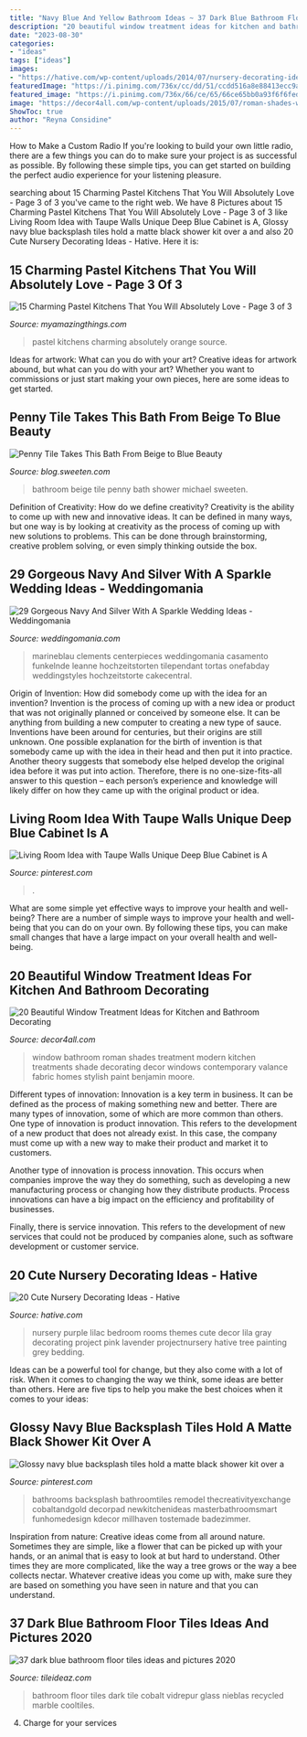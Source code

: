 ```yaml
---
title: "Navy Blue And Yellow Bathroom Ideas ~ 37 Dark Blue Bathroom Floor Tiles Ideas And Pictures 2020"
description: "20 beautiful window treatment ideas for kitchen and bathroom decorating"
date: "2023-08-30"
categories:
- "ideas"
tags: ["ideas"]
images:
- "https://hative.com/wp-content/uploads/2014/07/nursery-decorating-ideas/18-purple-baby-girl-nursery.jpg"
featuredImage: "https://i.pinimg.com/736x/cc/dd/51/ccdd516a8e88413ecc9ac3a75ae9087d.jpg"
featured_image: "https://i.pinimg.com/736x/66/ce/65/66ce65bb0a93f6f6fed9327c168edbdb.jpg"
image: "https://decor4all.com/wp-content/uploads/2015/07/roman-shades-window-treatment-ideas-for-bathroom-decorating-1.jpg"
ShowToc: true
author: "Reyna Considine"
---
```



How to Make a Custom Radio
If you're looking to build your own little radio, there are a few things you can do to make sure your project is as successful as possible. By following these simple tips, you can get started on building the perfect audio experience for your listening pleasure.

	

		
searching about 15 Charming Pastel Kitchens That You Will Absolutely Love - Page 3 of 3 you've came to the right web. We have 8 Pictures about 15 Charming Pastel Kitchens That You Will Absolutely Love - Page 3 of 3 like Living Room Idea with Taupe Walls Unique Deep Blue Cabinet is A, Glossy navy blue backsplash tiles hold a matte black shower kit over a and also 20 Cute Nursery Decorating Ideas - Hative. Here it is:
		
    
## 15 Charming Pastel Kitchens That You Will Absolutely Love - Page 3 Of 3

<img loading=lazy src="https://myamazingthings.com/wp-content/uploads/2017/03/orange-and-blue.jpg" onerror="this.onerror=null;this.src='https://tse4.mm.bing.net/th?id=OIP.Q_7EDhdYJixmzZNJGLL_SAHaJ3&amp;pid=15.1';" alt="15 Charming Pastel Kitchens That You Will Absolutely Love - Page 3 of 3">

_Source: myamazingthings.com_

>pastel kitchens charming absolutely orange source. 

	

Ideas for artwork: What can you do with your art?
Creative ideas for artwork abound, but what can you do with your art? Whether you want to commissions or just start making your own pieces, here are some ideas to get started.

    
## Penny Tile Takes This Bath From Beige To Blue Beauty

<img loading=lazy src="http://blog.sweeten.com/wp-content/uploads/2017/03/SWEETEN_Michael_Bathroom-01-723x1085.jpg" onerror="this.onerror=null;this.src='https://tse3.mm.bing.net/th?id=OIP.eFRhtSiJwqNEnHzdeFlp6AHaLH&amp;pid=15.1';" alt="Penny Tile Takes This Bath From Beige to Blue Beauty">

_Source: blog.sweeten.com_

>bathroom beige tile penny bath shower michael sweeten. 

	

Definition of Creativity: How do we define creativity?
Creativity is the ability to come up with new and innovative ideas. It can be defined in many ways, but one way is by looking at creativity as the process of coming up with new solutions to problems. This can be done through brainstorming, creative problem solving, or even simply thinking outside the box.

    
## 29 Gorgeous Navy And Silver With A Sparkle Wedding Ideas - Weddingomania

<img loading=lazy src="https://i.weddingomania.com/29-gorgeous-navy-and-silver-with-a-sparkle-wedding-inspirational-ideas-26-500x666.jpg" onerror="this.onerror=null;this.src='https://tse2.mm.bing.net/th?id=OIP.nlQJYkgIe38FzfaJXY8lzwHaJ3&amp;pid=15.1';" alt="29 Gorgeous Navy And Silver With A Sparkle Wedding Ideas - Weddingomania">

_Source: weddingomania.com_

>marineblau clements centerpieces weddingomania casamento funkelnde leanne hochzeitstorten tilependant tortas onefabday weddingstyles hochzeitstorte cakecentral. 

	

Origin of Invention: How did somebody come up with the idea for an invention?
Invention is the process of coming up with a new idea or product that was not originally planned or conceived by someone else. It can be anything from building a new computer to creating a new type of sauce. Inventions have been around for centuries, but their origins are still unknown. One possible explanation for the birth of invention is that somebody came up with the idea in their head and then put it into practice. Another theory suggests that somebody else helped develop the original idea before it was put into action. Therefore, there is no one-size-fits-all answer to this question – each person’s experience and knowledge will likely differ on how they came up with the original product or idea.

    
## Living Room Idea With Taupe Walls Unique Deep Blue Cabinet Is A

<img loading=lazy src="https://i.pinimg.com/736x/cc/dd/51/ccdd516a8e88413ecc9ac3a75ae9087d.jpg" onerror="this.onerror=null;this.src='https://tse2.mm.bing.net/th?id=OIP.qNJcD6wABe0uD1p3vxalLQHaNJ&amp;pid=15.1';" alt="Living Room Idea with Taupe Walls Unique Deep Blue Cabinet is A">

_Source: pinterest.com_

>. 

	

What are some simple yet effective ways to improve your health and well-being?
There are a number of simple ways to improve your health and well-being that you can do on your own. By following these tips, you can make small changes that have a large impact on your overall health and well-being.

    
## 20 Beautiful Window Treatment Ideas For Kitchen And Bathroom Decorating

<img loading=lazy src="https://decor4all.com/wp-content/uploads/2015/07/roman-shades-window-treatment-ideas-for-bathroom-decorating-1.jpg" onerror="this.onerror=null;this.src='https://tse2.mm.bing.net/th?id=OIP.TYeHy_myf2BfXm8_7MYiygAAAA&amp;pid=15.1';" alt="20 Beautiful Window Treatment Ideas for Kitchen and Bathroom Decorating">

_Source: decor4all.com_

>window bathroom roman shades treatment modern kitchen treatments shade decorating decor windows contemporary valance fabric homes stylish paint benjamin moore. 

	

Different types of innovation:
Innovation is a key term in business. It can be defined as the process of making something new and better. There are many types of innovation, some of which are more common than others. 
One type of innovation is product innovation. This refers to the development of a new product that does not already exist. In this case, the company must come up with a new way to make their product and market it to customers. 

Another type of innovation is process innovation. This occurs when companies improve the way they do something, such as developing a new manufacturing process or changing how they distribute products. Process innovations can have a big impact on the efficiency and profitability of businesses. 

Finally, there is service innovation. This refers to the development of new services that could not be produced by companies alone, such as software development or customer service.

    
## 20 Cute Nursery Decorating Ideas - Hative

<img loading=lazy src="https://hative.com/wp-content/uploads/2014/07/nursery-decorating-ideas/18-purple-baby-girl-nursery.jpg" onerror="this.onerror=null;this.src='https://tse1.mm.bing.net/th?id=OIP.7wVQd9AMfRaPOUdGfIofqAHaJ4&amp;pid=15.1';" alt="20 Cute Nursery Decorating Ideas - Hative">

_Source: hative.com_

>nursery purple lilac bedroom rooms themes cute decor lila gray decorating project pink lavender projectnursery hative tree painting grey bedding. 

	

Ideas can be a powerful tool for change, but they also come with a lot of risk. When it comes to changing the way we think, some ideas are better than others. Here are five tips to help you make the best choices when it comes to your ideas: 

    
## Glossy Navy Blue Backsplash Tiles Hold A Matte Black Shower Kit Over A

<img loading=lazy src="https://i.pinimg.com/736x/66/ce/65/66ce65bb0a93f6f6fed9327c168edbdb.jpg" onerror="this.onerror=null;this.src='https://tse1.mm.bing.net/th?id=OIP.d-Evj4n5d28KJb5uCnoBWgHaLH&amp;pid=15.1';" alt="Glossy navy blue backsplash tiles hold a matte black shower kit over a">

_Source: pinterest.com_

>bathrooms backsplash bathroomtiles remodel thecreativityexchange cobaltandgold decorpad newkitchenideas masterbathroomsmart funhomedesign kdecor millhaven tostemade badezimmer. 

	

Inspiration from nature:
Creative ideas come from all around nature. Sometimes they are simple, like a flower that can be picked up with your hands, or an animal that is easy to look at but hard to understand. Other times they are more complicated, like the way a tree grows or the way a bee collects nectar. Whatever creative ideas you come up with, make sure they are based on something you have seen in nature and that you can understand.

    
## 37 Dark Blue Bathroom Floor Tiles Ideas And Pictures 2020

<img loading=lazy src="https://www.tileideaz.com/wp-content/uploads/2015/03/dark_blue_bathroom_floor_tiles_24.jpg" onerror="this.onerror=null;this.src='https://tse3.mm.bing.net/th?id=OIP.74bfo-NLXYLpacy5g2vEnAHaJ3&amp;pid=15.1';" alt="37 dark blue bathroom floor tiles ideas and pictures 2020">

_Source: tileideaz.com_

>bathroom floor tiles dark tile cobalt vidrepur glass nieblas recycled marble cooltiles. 

	

4. Charge for your services 

